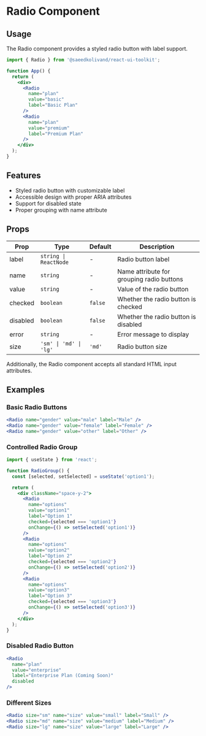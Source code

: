 # Radio Component

## Usage

The Radio component provides a styled radio button with label support.

```jsx
import { Radio } from '@saeedkolivand/react-ui-toolkit';

function App() {
  return (
    <div>
      <Radio 
        name="plan"
        value="basic"
        label="Basic Plan"
      />
      <Radio 
        name="plan"
        value="premium"
        label="Premium Plan"
      />
    </div>
  );
}
```

## Features

- Styled radio button with customizable label
- Accessible design with proper ARIA attributes
- Support for disabled state
- Proper grouping with name attribute

## Props

| Prop | Type | Default | Description |
|------|------|---------|-------------|
| label | `string \| ReactNode` | - | Radio button label |
| name | `string` | - | Name attribute for grouping radio buttons |
| value | `string` | - | Value of the radio button |
| checked | `boolean` | `false` | Whether the radio button is checked |
| disabled | `boolean` | `false` | Whether the radio button is disabled |
| error | `string` | - | Error message to display |
| size | `'sm' \| 'md' \| 'lg'` | `'md'` | Radio button size |

Additionally, the Radio component accepts all standard HTML input attributes.

## Examples

### Basic Radio Buttons

```jsx
<Radio name="gender" value="male" label="Male" />
<Radio name="gender" value="female" label="Female" />
<Radio name="gender" value="other" label="Other" />
```

### Controlled Radio Group

```jsx
import { useState } from 'react';

function RadioGroup() {
  const [selected, setSelected] = useState('option1');

  return (
    <div className="space-y-2">
      <Radio 
        name="options"
        value="option1"
        label="Option 1"
        checked={selected === 'option1'}
        onChange={() => setSelected('option1')}
      />
      <Radio 
        name="options"
        value="option2"
        label="Option 2"
        checked={selected === 'option2'}
        onChange={() => setSelected('option2')}
      />
      <Radio 
        name="options"
        value="option3"
        label="Option 3"
        checked={selected === 'option3'}
        onChange={() => setSelected('option3')}
      />
    </div>
  );
}
```

### Disabled Radio Button

```jsx
<Radio 
  name="plan"
  value="enterprise"
  label="Enterprise Plan (Coming Soon)"
  disabled
/>
```

### Different Sizes

```jsx
<Radio size="sm" name="size" value="small" label="Small" />
<Radio size="md" name="size" value="medium" label="Medium" />
<Radio size="lg" name="size" value="large" label="Large" />
```

